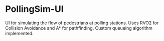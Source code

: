 # PollingSim-UI
UI for simulating the flow of pedestrians at polling stations. Uses RVO2 for Collision Avoidance and A* for pathfinding. Custom queueing algorithm implemented.
